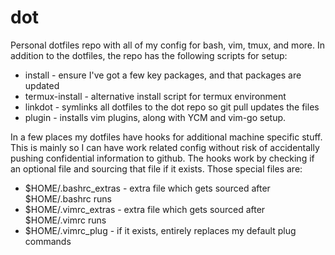 # dot

Personal dotfiles repo with all of my config for bash, vim, tmux, and more. In
addition to the dotfiles, the repo has the following scripts for setup:

* install - ensure I've got a few key packages, and that packages are updated
* termux-install - alternative install script for termux environment
* linkdot - symlinks all dotfiles to the dot repo so git pull updates the files
* plugin - installs vim plugins, along with YCM and vim-go setup.

In a few places my dotfiles have hooks for additional machine specific stuff.
This is mainly so I can have work related config without risk of accidentally
pushing confidential information to github. The hooks work by checking if an
optional file and sourcing that file if it exists. Those special files are:

* $HOME/.bashrc_extras - extra file which gets sourced after $HOME/.bashrc runs
* $HOME/.vimrc_extras - extra file which gets sourced after $HOME/.vimrc runs
* $HOME/.vimrc_plug - if it exists, entirely replaces my default plug commands
